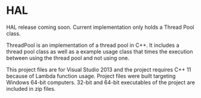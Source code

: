 # HAL

HAL release coming soon. Current implementation only holds a Thread Pool class.

ThreadPool is an implementation of a thread pool in C++. It includes a thread pool class as well as a example usage class that times the execution between using the thread pool and not using one. 

This project files are for Visual Studio 2013 and the project requires C++ 11 because of Lambda function usage. Project files were built targeting Windows 64-bit computers. 32-bit and 64-bit executables of the project are included in zip files.
